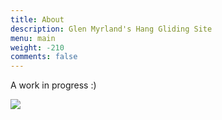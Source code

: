 ```yaml
---
title: About
description: Glen Myrland's Hang Gliding Site
menu: main
weight: -210
comments: false
---
```


A work in progress :)

![](/img/about.png)

